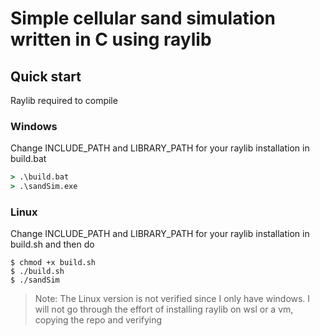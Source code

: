 # Simple cellular sand simulation written in C using raylib

## Quick start
Raylib required to compile

### Windows
Change INCLUDE_PATH and LIBRARY_PATH for your raylib installation in build.bat
```cmd
> .\build.bat
> .\sandSim.exe
```

### Linux
Change INCLUDE_PATH and LIBRARY_PATH for your raylib installation in build.sh
and then do
```console
$ chmod +x build.sh
$ ./build.sh
$ ./sandSim
```

> Note: The Linux version is not verified since I only have windows.
> I will not go through the effort of installing raylib on wsl or a vm, copying the repo and verifying
